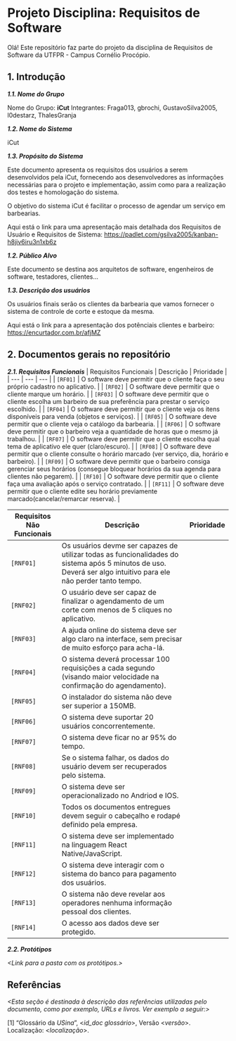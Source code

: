 
# Projeto Disciplina: Requisitos de Software

Olá! Este repositório faz parte do projeto da disciplina de Requisitos de Software da UTFPR - Campus Cornélio Procópio. 

## 1. Introdução

***1.1.  Nome do Grupo***

Nome do Grupo: **iCut**
Integrantes: Fraga013, gbrochi, GustavoSilva2005, l0destarz, ThalesGranja

***1.2.  Nome do Sistema***

iCut

***1.3.  Propósito do Sistema***

Este documento apresenta os requisitos dos usuários a serem desenvolvidos pela iCut, fornecendo aos desenvolvedores as informações necessárias para o projeto e implementação, assim como para a realização dos testes e homologação do sistema.

O objetivo do sistema iCut é facilitar o processo de agendar um serviço em barbearias.

Aqui está o link para uma apresentação mais detalhada dos Requisitos de Usuário e Requisitos de Sistema: https://padlet.com/gsilva2005/kanban-h8jiv6iru3n1xb6z

***1.2.  Público Alvo***

Este documento se destina aos arquitetos de software, engenheiros de software, testadores, clientes... 

***1.3. Descrição dos usuários***

Os usuários finais serão os clientes da barbearia que vamos fornecer o sistema de controle de corte e estoque da mesma.

Aqui está o link para a apresentação dos potênciais clientes e barbeiro: https://encurtador.com.br/afjMZ

## 2. Documentos gerais no repositório

***2.1. Requisitos Funcionais***
| Requisitos Funcionais | Descrição | Prioridade |
| --- | --- | --- |
| `[RF01]` | O software deve permitir que o cliente faça o seu próprio cadastro no aplicativo. |
| `[RF02]` | O software deve permitir que o cliente marque um horário. |
| `[RF03]` | O software deve permitir que o cliente escolha um barbeiro de sua preferência para prestar o serviço escolhido. |
| `[RF04]` | O software deve permitir que o cliente veja os itens disponíveis para venda (objetos e serviços). |
| `[RF05]` | O software deve permitir que o cliente veja o catálogo da barbearia. |
| `[RF06]` | O software deve permitir que o barbeiro veja a quantidade de horas que o mesmo já trabalhou. |
| `[RF07]` | O software deve permitir que o cliente escolha qual tema de aplicativo ele quer (claro/escuro). |
| `[RF08]` | O software deve permitir que o cliente consulte o horário marcado (ver serviço, dia, horário e barbeiro). |
| `[RF09]` | O software deve permitir que o barbeiro consiga gerenciar seus horários (consegue bloquear horários da sua agenda para clientes não pegarem). |
| `[RF10]` | O software deve permitir que o cliente faça uma avaliação após o serviço contratado. |
| `[RF11]` | O software deve permitir que o cliente edite seu horário previamente marcado(cancelar/remarcar reserva). |


| Requisitos Não Funcionais | Descrição | Prioridade |
| --- | --- | --- |
| `[RNF01]` | Os usuários devme ser capazes de utilizar todas as funcionalidades do sistema após 5 minutos de uso. Deverá ser algo intuitivo para ele não perder tanto tempo. |
| `[RNF02]` | O usuário deve ser capaz de finalizar o agendamento de um corte com menos de 5 cliques no aplicativo. |
| `[RNF03]` | A ajuda online do sistema deve ser algo claro na interface, sem precisar de muito esforço para acha-lá. |
| `[RNF04]` | O sistema deverá processar 100 requisições a cada segundo (visando maior velocidade na confirmação do agendamento). |
| `[RNF05]` | O instalador do sistema não deve ser superior a 150MB. |
| `[RNF06]` | O sistema deve suportar 20 usuários concorrentemente. |
| `[RNF07]` | O sistema deve ficar no ar 95% do tempo. |
| `[RNF08]` | Se o sistema falhar, os dados do usuário devem ser recuperados pelo sistema. |
| `[RNF09]` | O sistema deve ser operacionalizado no Andriod e IOS. |
| `[RNF10]` | Todos os documentos entregues devem seguir o cabeçalho e rodapé definido pela empresa. |
| `[RNF11]` | O sistema deve ser implementado na linguagem React Native/JavaScript. |
| `[RNF12]` | O sistema deve interagir com o sistema do banco para pagamento dos usuários. |
| `[RNF13]` | O sistema não deve revelar aos operadores nenhuma informação pessoal dos clientes. |
| `[RNF14]` | O acesso aos dados deve ser protegido. |

***2.2. Protótipos***

*<Link para a pasta com os protótipos.>*

## Referências

*<Esta seção é destinada à descrição das referências utilizadas pelo documento, como por exemplo, URLs e livros. Ver exemplo a seguir:>*

[1] “Glossário da _USina_”, <_id_doc glossário_>, Versão <_versão_>. Localização: <_localização_>.
